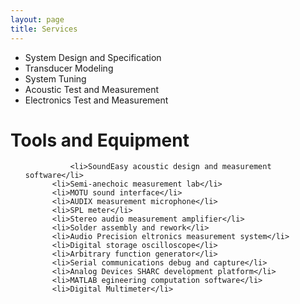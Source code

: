 ```yaml
---
layout: page
title: Services
---
```


<p class="message">
  <ul>
       <li>System Design and Specification</li>
       <li>Transducer Modeling</li>
       <li>System Tuning</li>
       <li>Acoustic Test and Measurement</li>
       <li>Electronics Test and Measurement</li>
  </ul>
<h1>Tools and Equipment</h1>
  <ul>
       
       		  <li>SoundEasy acoustic design and measurement software</li>
		  <li>Semi-anechoic measurement lab</li>
		  <li>MOTU sound interface</li>
		  <li>AUDIX measurement microphone</li>
		  <li>SPL meter</li>
		  <li>Stereo audio measurement amplifier</li>
		  <li>Solder assembly and rework</li>
		  <li>Audio Precision eltronics measurement system</li>
		  <li>Digital storage oscilloscope</li>
		  <li>Arbitrary function generator</li>
		  <li>Serial communications debug and capture</li>
		  <li>Analog Devices SHARC development platform</li>
		  <li>MATLAB egineering computation software</li>
		  <li>Digital Multimeter</li>

  </ul>
</p>



